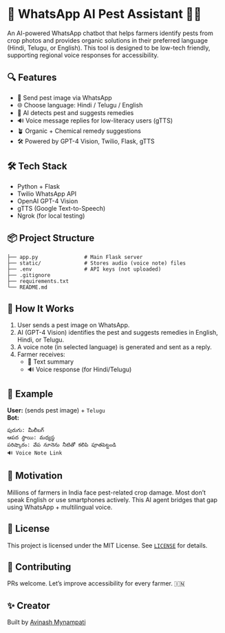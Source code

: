 # 🌾 WhatsApp AI Pest Assistant 🤖🐛

An AI-powered WhatsApp chatbot that helps farmers identify pests from crop photos and provides organic solutions in their preferred language (Hindi, Telugu, or English). This tool is designed to be low-tech friendly, supporting regional voice responses for accessibility.

## 🔍 Features
- 📸 Send pest image via WhatsApp
- 🌐 Choose language: Hindi / Telugu / English
- 🧠 AI detects pest and suggests remedies
- 🔊 Voice message replies for low-literacy users (gTTS)
- 🪴 Organic + Chemical remedy suggestions
- 🛠️ Powered by GPT-4 Vision, Twilio, Flask, gTTS

## 🛠️ Tech Stack
- Python + Flask
- Twilio WhatsApp API
- OpenAI GPT-4 Vision
- gTTS (Google Text-to-Speech)
- Ngrok (for local testing)

## 📦 Project Structure
```
├── app.py               # Main Flask server
├── static/              # Stores audio (voice note) files
├── .env                 # API keys (not uploaded)
├── .gitignore
├── requirements.txt
└── README.md
```

## 🚀 How It Works
1. User sends a pest image on WhatsApp.
2. AI (GPT-4 Vision) identifies the pest and suggests remedies in English, Hindi, or Telugu.
3. A voice note (in selected language) is generated and sent as a reply.
4. Farmer receives:
   - 📄 Text summary
   - 🔊 Voice response (for Hindi/Telugu)

## 💬 Example
**User:** (sends pest image) + `Telugu`  
**Bot:**  
```
పురుగు: మీలీబగ్  
ఆపద స్థాయి: మధ్యస్థ  
పరిష్కారం: వేప నూనెను నీటితో కలిపి పూతపెట్టండి  
🔊 Voice Note Link
```

## 🧠 Motivation
Millions of farmers in India face pest-related crop damage. Most don’t speak English or use smartphones actively. This AI agent bridges that gap using WhatsApp + multilingual voice.

## 📜 License
This project is licensed under the MIT License. See [`LICENSE`](LICENSE) for details.

## 🙌 Contributing
PRs welcome. Let’s improve accessibility for every farmer. 🇮🇳

## ✨ Creator
Built by [Avinash Mynampati](https://aviinashh-ai.vercel.app)
